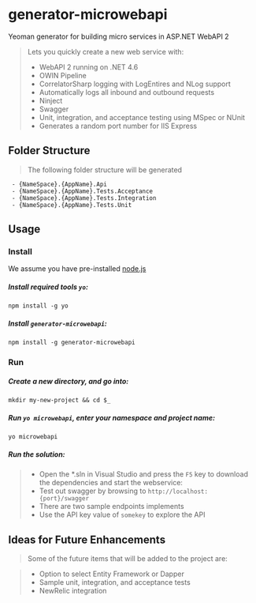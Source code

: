 # generator-microwebapi

Yeoman generator for building micro services in ASP.NET WebAPI 2

> Lets you quickly create a new web service with:
> * WebAPI 2 running on .NET 4.6
> * OWIN Pipeline
> * CorrelatorSharp logging with LogEntires and NLog support
> * Automatically logs all inbound and outbound requests
> * Ninject
> * Swagger
> * Unit, integration, and acceptance testing using MSpec or NUnit
> * Generates a random port number for IIS Express

## Folder Structure

> The following folder structure will be generated

```
 - {NameSpace}.{AppName}.Api
 - {NameSpace}.{AppName}.Tests.Acceptance
 - {NameSpace}.{AppName}.Tests.Integration
 - {NameSpace}.{AppName}.Tests.Unit
```

## Usage

### Install
We assume you have pre-installed [node.js](https://nodejs.org/)

##### Install required tools `yo`:

```
npm install -g yo
```

##### Install `generator-microwebapi`:

```
npm install -g generator-microwebapi
```

### Run

##### Create a new directory, and go into:

```
mkdir my-new-project && cd $_
```

##### Run `yo microwebapi`, enter your namespace and project name:

```
yo microwebapi
```

##### Run the solution:

> * Open the *.sln in Visual Studio and press the ```F5``` key to download the dependencies and start the webservice:
> * Test out swagger by browsing to ```http://localhost:{port}/swagger```
> * There are two sample endpoints implements
> * Use the API key value of ```somekey``` to explore the API

##### 


## Ideas for Future Enhancements

> Some of the future items that will be added to the project are:

> * Option to select Entity Framework or Dapper
> * Sample unit, integration, and acceptance tests
> * NewRelic integration
